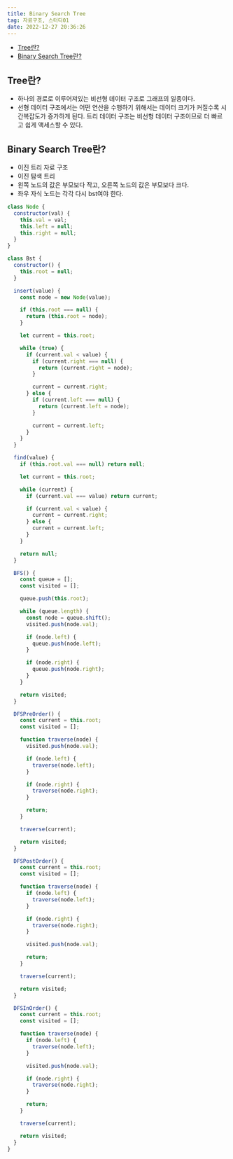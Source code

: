 ```yaml
---
title: Binary Search Tree
tag: 자료구조, 스터디01
date: 2022-12-27 20:36:26
---
```


<div className="toc">
<!-- TOC tocDepth:2..3 chapterDepth:2..6 -->

- [Tree란?](#tree란)
- [Binary Search Tree란?](#binary-search-tree란)

<!-- /TOC -->
</div>

## Tree란?

- 하나의 경로로 이루어져있는 비선형 데이터 구조로 그래프의 일종이다.
- 선형 데이터 구조에서는 어떤 연산을 수행하기 위해서는 데이터 크기가 커질수록 시간복잡도가 증가하게 된다. 트리 데이터 구조는 비선형 데이터 구조이므로 더 빠르고 쉽게 액세스할 수 있다.

## Binary Search Tree란?

- 이진 트리 자료 구조
- 이진 탐색 트리
- 왼쪽 노드의 값은 부모보다 작고, 오른쪽 노드의 값은 부모보다 크다.
- 좌우 자식 노드는 각각 다시 bst여야 한다.

```js
class Node {
  constructor(val) {
    this.val = val;
    this.left = null;
    this.right = null;
  }
}

class Bst {
  constructor() {
    this.root = null;
  }

  insert(value) {
    const node = new Node(value);

    if (this.root === null) {
      return (this.root = node);
    }

    let current = this.root;

    while (true) {
      if (current.val < value) {
        if (current.right === null) {
          return (current.right = node);
        }

        current = current.right;
      } else {
        if (current.left === null) {
          return (current.left = node);
        }

        current = current.left;
      }
    }
  }

  find(value) {
    if (this.root.val === null) return null;

    let current = this.root;

    while (current) {
      if (current.val === value) return current;

      if (current.val < value) {
        current = current.right;
      } else {
        current = current.left;
      }
    }

    return null;
  }

  BFS() {
    const queue = [];
    const visited = [];

    queue.push(this.root);

    while (queue.length) {
      const node = queue.shift();
      visited.push(node.val);

      if (node.left) {
        queue.push(node.left);
      }

      if (node.right) {
        queue.push(node.right);
      }
    }

    return visited;
  }

  DFSPreOrder() {
    const current = this.root;
    const visited = [];

    function traverse(node) {
      visited.push(node.val);

      if (node.left) {
        traverse(node.left);
      }

      if (node.right) {
        traverse(node.right);
      }

      return;
    }

    traverse(current);

    return visited;
  }

  DFSPostOrder() {
    const current = this.root;
    const visited = [];

    function traverse(node) {
      if (node.left) {
        traverse(node.left);
      }

      if (node.right) {
        traverse(node.right);
      }

      visited.push(node.val);

      return;
    }

    traverse(current);

    return visited;
  }

  DFSInOrder() {
    const current = this.root;
    const visited = [];

    function traverse(node) {
      if (node.left) {
        traverse(node.left);
      }

      visited.push(node.val);

      if (node.right) {
        traverse(node.right);
      }

      return;
    }

    traverse(current);

    return visited;
  }
}
```
